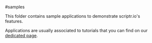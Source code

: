 #samples

This folder contains sample applications to demonstrate scriptr.io's features.

Applications are usually associated to tutorials that you can find on our [dedicated page](https://blog.scriptr.io/category/tutorials/).


